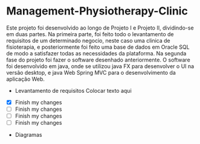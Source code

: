 # Management-Physiotherapy-Clinic

Este projeto foi desenvolvido ao longo de Projeto I e Projeto II, dividindo-se em duas partes. Na primeira parte, foi feito todo o levantamento de requisitos de um determinado negocio, neste caso uma clinica de fisioterapia, e posteriormente foi feito uma base de dados em Oracle SQL de modo a satisfazer todas as necessidades da plataforma. Na segunda fase do projeto foi fazer o software desenhado anteriormente. O software foi desenvolvido em java, onde se utilizou java FX para desenvolver o UI na versão desktop, e java Web Spring MVC para o desenvolvimento da aplicação Web.

- Levantamento de requisitos
Colocar texto aqui 

- [x] Finish my changes
- [ ] Finish my changes
- [ ] Finish my changes
- [ ] Finish my changes

- Diagramas 

